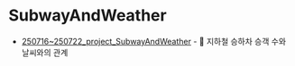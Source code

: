 # SubwayAndWeather
- [250716~250722_project_SubwayAndWeather](https://github.com/jellycodes/subwayAndWeather/blob/main/250716~250722_project_%EC%9D%B4%EC%A3%BC%EC%9A%A9.ipynb) - 🚊 지하철 승하차 승객 수와 날씨와의 관계

